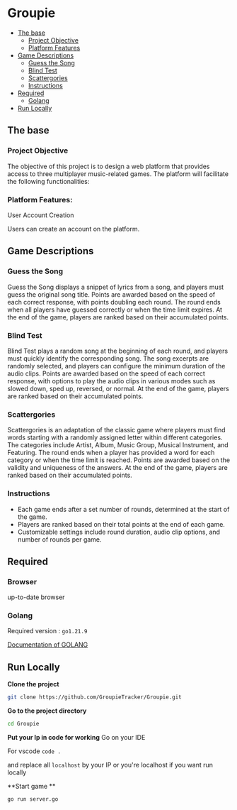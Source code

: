 # Groupie

* [The base](#the-base)
    * [Project Objective](#Project-Objective)
    * [Platform Features](#Platform-Features)
* [Game Descriptions](#Game-Descriptions)
    * [Guess the Song](#Guess-the-Song)
    * [Blind Test](#Blind-Test)
    * [Scattergories](#Scattergories)
    * [Instructions](#Instructions)
* [Required](#required)
    * [Golang](#golang)
* [Run Locally](#run-locally)

## The base

### Project Objective
The objective of this project is to design a web platform that provides access to three multiplayer music-related games. The platform will facilitate the following functionalities:

### Platform Features:
User Account Creation

Users can create an account on the platform. 

## Game Descriptions 

### Guess the Song
Guess the Song displays a snippet of lyrics from a song, and players must guess the original song title. Points are awarded based on the speed of each correct response, with points doubling each round. The round ends when all players have guessed correctly or when the time limit expires. At the end of the game, players are ranked based on their accumulated points.

### Blind Test
Blind Test plays a random song at the beginning of each round, and players must quickly identify the corresponding song. The song excerpts are randomly selected, and players can configure the minimum duration of the audio clips. Points are awarded based on the speed of each correct response, with options to play the audio clips in various modes such as slowed down, sped up, reversed, or normal. At the end of the game, players are ranked based on their accumulated points.

### Scattergories
Scattergories is an adaptation of the classic game where players must find words starting with a randomly assigned letter within different categories. The categories include Artist, Album, Music Group, Musical Instrument, and Featuring. The round ends when a player has provided a word for each category or when the time limit is reached. Points are awarded based on the validity and uniqueness of the answers. At the end of the game, players are ranked based on their accumulated points.

### Instructions
- Each game ends after a set number of rounds, determined at the start of the game.
- Players are ranked based on their total points at the end of each game.
- Customizable settings include round duration, audio clip options, and number of rounds per game.


## Required

### Browser

up-to-date browser

### Golang

Required version : `go1.21.9`

[Documentation of GOLANG](https://go.dev/doc/)

## Run Locally

**Clone the project**

```bash
git clone https://github.com/GroupieTracker/Groupie.git
```

**Go to the project directory**

```bash
cd Groupie
```

**Put your Ip in code for working**
Go on your IDE

For vscode ```code . ```

and replace all ```localhost```
by your IP or you're localhost if you want run locally


**Start game **

```bash
go run server.go
```


